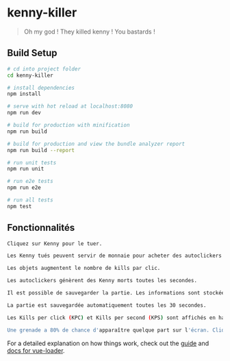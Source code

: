 # kenny-killer

> Oh my god ! They killed kenny ! You bastards !

## Build Setup

``` bash
# cd into project folder
cd kenny-killer

# install dependencies
npm install

# serve with hot reload at localhost:8080
npm run dev

# build for production with minification
npm run build

# build for production and view the bundle analyzer report
npm run build --report

# run unit tests
npm run unit

# run e2e tests
npm run e2e

# run all tests
npm test
```


## Fonctionnalités

``` bash
Cliquez sur Kenny pour le tuer.

Les Kenny tués peuvent servir de monnaie pour acheter des autoclickers ou des objets sur le shop.

Les objets augmentent le nombre de kills par clic.

Les autoclickers génèrent des Kenny morts toutes les secondes.

Il est possible de sauvegarder la partie. Les informations sont stockées dans le localstorage.

La partie est sauvegardée automatiquement toutes les 30 secondes.

Les Kills per click (KPC) et Kills per second (KPS) sont affichés en haut à gauche de l'écran.

Une grenade a 80% de chance d'apparaître quelque part sur l'écran. Cliquer dessus éliminera KPS * 240 Kenny.
```

For a detailed explanation on how things work, check out the [guide](http://vuejs-templates.github.io/webpack/) and [docs for vue-loader](http://vuejs.github.io/vue-loader).
